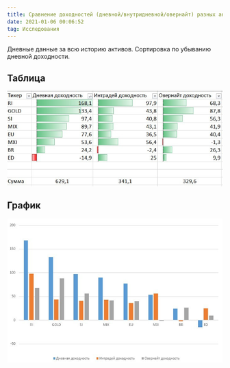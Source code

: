```yaml
---
title: Сравнение доходностей (дневной/внутридневной/овернайт) разных активов
date: 2021-01-06 00:06:52
tag: Исследования
---
```



Дневные данные за всю историю активов. Cортировка по убыванию дневной доходности.

## Таблица
<img src="https://raw.githubusercontent.com/Ragve-hub/scribble/gh-pages/images/f0668f66-3812-412f-82ee-9b342dc8a275.jpg" alt="Фундаментальный анализ">

## График
<img src="https://raw.githubusercontent.com/Ragve-hub/scribble/gh-pages/images/4e6fda4d-80b2-43ab-b785-aaa44aba1d66.jpg" alt="Фундаментальный анализ">





